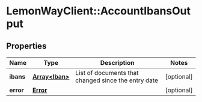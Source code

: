 # LemonWayClient::AccountIbansOutput

## Properties
Name | Type | Description | Notes
------------ | ------------- | ------------- | -------------
**ibans** | [**Array&lt;Iban&gt;**](Iban.md) | List of documents that changed since the entry date | [optional] 
**error** | [**Error**](Error.md) |  | [optional] 


